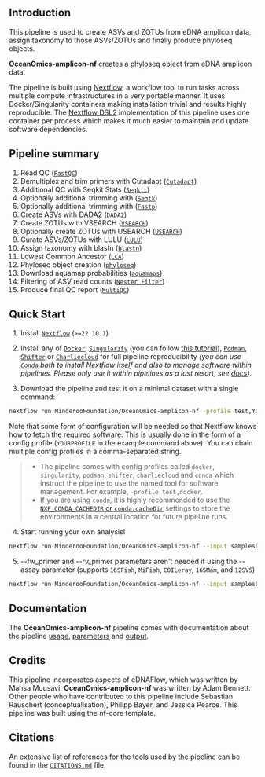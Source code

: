 ## Introduction

This pipeline is used to create ASVs and ZOTUs from eDNA amplicon data, assign taxonomy to those ASVs/ZOTUs and finally produce phyloseq objects.

**OceanOmics-amplicon-nf** creates a phyloseq object from eDNA amplicon data.

The pipeline is built using [Nextflow](https://www.nextflow.io), a workflow tool to run tasks across multiple compute infrastructures in a very portable manner. It uses Docker/Singularity containers making installation trivial and results highly reproducible. The [Nextflow DSL2](https://www.nextflow.io/docs/latest/dsl2.html) implementation of this pipeline uses one container per process which makes it much easier to maintain and update software dependencies.

## Pipeline summary

1. Read QC ([`FastQC`](https://www.bioinformatics.babraham.ac.uk/projects/fastqc/))
2. Demultiplex and trim primers with Cutadapt ([`Cutadapt`](https://cutadapt.readthedocs.io/en/stable/))
3. Additional QC with Seqkit Stats ([`Seqkit`](https://bioinf.shenwei.me/seqkit/usage/))
4. Optionally additional trimming with ([`Seqtk`](https://github.com/lh3/seqtk))
5. Optionally additional trimming with ([`Fastp`](https://github.com/OpenGene/fastp))
6. Create ASVs with DADA2 ([`DADA2`](https://www.bioconductor.org/packages/release/bioc/html/dada2.html))
7. Create ZOTUs with VSEARCH ([`VSEARCH`](https://manpages.ubuntu.com/manpages/bionic/man1/vsearch.1.html))
8. Optionally create ZOTUs with USEARCH ([`USEARCH`](https://www.drive5.com/usearch/))
9. Curate ASVs/ZOTUs with LULU ([`LULU`](https://github.com/tobiasgf/lulu))
10. Assign taxonomy with blastn ([`blastn`](https://www.ncbi.nlm.nih.gov/books/NBK279691/))
11. Lowest Common Ancestor ([`LCA`](https://github.com/mahsa-mousavi/eDNAFlow/tree/master/LCA_taxonomyAssignment_scripts))
12. Phyloseq object creation ([`phyloseq`](https://www.bioconductor.org/packages/release/bioc/html/phyloseq.html))
13. Download aquamap probabilities ([`aquamaps`](https://www.aquamaps.org/))
14. Filtering of ASV read counts ([`Nester Filter`](https://essopenarchive.org/doi/full/10.22541/au.169956117.76591919))
15. Produce final QC report ([`MultiQC`](http://multiqc.info/))

## Quick Start

1. Install [`Nextflow`](https://www.nextflow.io/docs/latest/getstarted.html#installation) (`>=22.10.1`)

2. Install any of [`Docker`](https://docs.docker.com/engine/installation/), [`Singularity`](https://www.sylabs.io/guides/3.0/user-guide/) (you can follow [this tutorial](https://singularity-tutorial.github.io/01-installation/)), [`Podman`](https://podman.io/), [`Shifter`](https://nersc.gitlab.io/development/shifter/how-to-use/) or [`Charliecloud`](https://hpc.github.io/charliecloud/) for full pipeline reproducibility _(you can use [`Conda`](https://conda.io/miniconda.html) both to install Nextflow itself and also to manage software within pipelines. Please only use it within pipelines as a last resort; see [docs](https://nf-co.re/usage/configuration#basic-configuration-profiles))_.

3. Download the pipeline and test it on a minimal dataset with a single command:

```bash
nextflow run MinderooFoundation/OceanOmics-amplicon-nf -profile test,YOURPROFILE --outdir <OUTDIR>
```

Note that some form of configuration will be needed so that Nextflow knows how to fetch the required software. This is usually done in the form of a config profile (`YOURPROFILE` in the example command above). You can chain multiple config profiles in a comma-separated string.

> - The pipeline comes with config profiles called `docker`, `singularity`, `podman`, `shifter`, `charliecloud` and `conda` which instruct the pipeline to use the named tool for software management. For example, `-profile test,docker`.
> - If you are using `conda`, it is highly recommended to use the [`NXF_CONDA_CACHEDIR` or `conda.cacheDir`](https://www.nextflow.io/docs/latest/conda.html) settings to store the environments in a central location for future pipeline runs.

4. Start running your own analysis!

```bash
nextflow run MinderooFoundation/OceanOmics-amplicon-nf --input samplesheet.csv --outdir <OUDIR> --bind_dir <BINDDIR> --dbfiles "<BLASTDBFILES>" -profile <docker/singularity/podman/shifter/charliecloud/conda/institute> --fw_primer <FWPRIMER> --rv_primer <RVPRIMER>
```

5. --fw_primer and --rv_primer parameters aren't needed if using the --assay parameter (supports `16SFish`, `MiFish`, `COILeray`, `16SMam`, and `12SV5`)

```bash
nextflow run MinderooFoundation/OceanOmics-amplicon-nf --input samplesheet.csv --outdir <OUDIR> --bind_dir <BINDDIR> --dbfiles "<BLASTDBFILES>" -profile <docker/singularity/podman/shifter/charliecloud/conda/institute> --assay <ASSAY>
```

## Documentation

The **OceanOmics-amplicon-nf** pipeline comes with documentation about the pipeline [usage](https://github.com/MinderooFoundation/OceanOmics-amplicon-nf/blob/master/docs/usage.md), [parameters](https://github.com/MinderooFoundation/OceanOmics-amplicon-nf/blob/master/docs/parameters.md) and [output](https://github.com/MinderooFoundation/OceanOmics-amplicon-nf/blob/master/docs/output.md).

## Credits

This pipeline incorporates aspects of eDNAFlow, which was written by Mahsa Mousavi. **OceanOmics-amplicon-nf** was written by Adam Bennett. Other people who have contributed to this pipeline include Sebastian Rauschert (conceptualisation), Philipp Bayer, and Jessica Pearce. This pipeline was built using the nf-core template.

## Citations

An extensive list of references for the tools used by the pipeline can be found in the [`CITATIONS.md`](CITATIONS.md) file.
